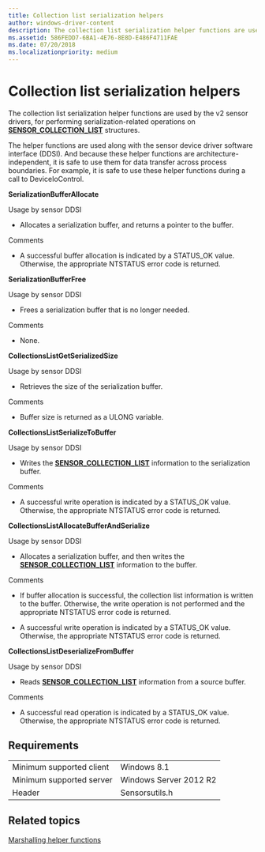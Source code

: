 ```yaml
---
title: Collection list serialization helpers
author: windows-driver-content
description: The collection list serialization helper functions are used by the v2 sensor drivers, for performing serialization-related operations on SENSOR\_COLLECTION\_LIST structures.
ms.assetid: 586FEDD7-6BA1-4E76-8E8D-E486F4711FAE
ms.date: 07/20/2018
ms.localizationpriority: medium
---
```


# Collection list serialization helpers


The collection list serialization helper functions are used by the v2 sensor drivers, for performing serialization-related operations on [**SENSOR\_COLLECTION\_LIST**](https://docs.microsoft.com/windows-hardware/drivers/ddi/content/sensorsdef/ns-sensorsdef-sensor_collection_list) structures.

The helper functions are used along with the sensor device driver software interface (DDSI). And because these helper functions are architecture-independent, it is safe to use them for data transfer across process boundaries. For example, it is safe to use these helper functions during a call to DeviceIoControl.

**SerializationBufferAllocate**

Usage by sensor DDSI

-   Allocates a serialization buffer, and returns a pointer to the buffer.

Comments

-   A successful buffer allocation is indicated by a STATUS\_OK value. Otherwise, the appropriate NTSTATUS error code is returned.

**SerializationBufferFree**

Usage by sensor DDSI

-   Frees a serialization buffer that is no longer needed.

Comments

-   None.

**CollectionsListGetSerializedSize**

Usage by sensor DDSI

-   Retrieves the size of the serialization buffer.

Comments

-   Buffer size is returned as a ULONG variable.

**CollectionsListSerializeToBuffer**

Usage by sensor DDSI

-   Writes the [**SENSOR\_COLLECTION\_LIST**](https://docs.microsoft.com/windows-hardware/drivers/ddi/content/sensorsdef/ns-sensorsdef-sensor_collection_list) information to the serialization buffer.

Comments

-   A successful write operation is indicated by a STATUS\_OK value. Otherwise, the appropriate NTSTATUS error code is returned.

**CollectionsListAllocateBufferAndSerialize**

Usage by sensor DDSI

-   Allocates a serialization buffer, and then writes the [**SENSOR\_COLLECTION\_LIST**](https://docs.microsoft.com/windows-hardware/drivers/ddi/content/sensorsdef/ns-sensorsdef-sensor_collection_list) information to the buffer.

Comments

-   If buffer allocation is successful, the collection list information is written to the buffer. Otherwise, the write operation is not performed and the appropriate NTSTATUS error code is returned.

-   A successful write operation is indicated by a STATUS\_OK value. Otherwise, the appropriate NTSTATUS error code is returned.

**CollectionsListDeserializeFromBuffer**

Usage by sensor DDSI

-   Reads [**SENSOR\_COLLECTION\_LIST**](https://docs.microsoft.com/windows-hardware/drivers/ddi/content/sensorsdef/ns-sensorsdef-sensor_collection_list) information from a source buffer.

Comments

-   A successful read operation is indicated by a STATUS\_OK value. Otherwise, the appropriate NTSTATUS error code is returned.

## Requirements

|                          |                        |
|--------------------------|------------------------|
| Minimum supported client | Windows 8.1            |
| Minimum supported server | Windows Server 2012 R2 |
| Header                   | Sensorsutils.h         |

 

## Related topics


[Marshalling helper functions](marshalling-helper-functions.md)

 

 






